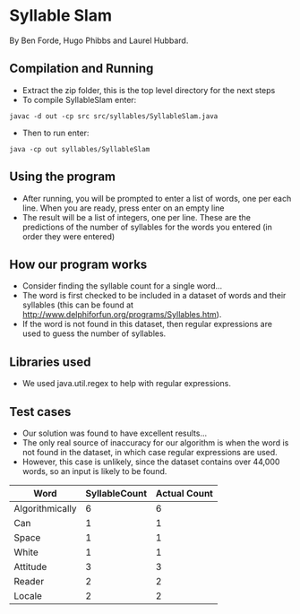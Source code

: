 # Syllable Slam
By Ben Forde, Hugo Phibbs and Laurel Hubbard.

## Compilation and Running
- Extract the zip folder, this is the top level directory for the next steps
- To compile SyllableSlam enter:
```shell
javac -d out -cp src src/syllables/SyllableSlam.java
```
- Then to run enter:
```shell
java -cp out syllables/SyllableSlam
```

## Using the program
- After running, you will be prompted to enter a list of words, one per each line. When you are ready, press enter on an empty line
- The result will be a list of integers, one per line. These are the predictions of the number of syllables for the words you entered (in order they were entered)

## How our program works
- Consider finding the syllable count for a single word... 
- The word is first checked to be included in a dataset of words and their syllables (this can be found at http://www.delphiforfun.org/programs/Syllables.htm). 
- If the word is not found in this dataset, then regular expressions are used to guess the number of syllables.

## Libraries used
- We used java.util.regex to help with regular expressions. 

## Test cases
- Our solution was found to have excellent results...
- The only real source of inaccuracy for our algorithm is when the word is not found in the dataset, in which case regular expressions are used. 
- However, this case is unlikely, since the dataset contains over 44,000 words, so an input is likely to be found. 

| Word            | SyllableCount | Actual Count |
|-----------------|---------------|--------------|
| Algorithmically | 6             | 6            |
| Can             | 1             | 1            |
| Space           | 1             | 1            |
| White           | 1             | 1            |
| Attitude        | 3             | 3            |
| Reader          | 2             | 2            |
| Locale          | 2             | 2            |
